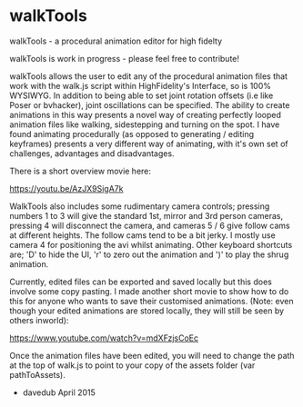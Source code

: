 # walkTools
walkTools - a procedural animation editor for high fidelty

walkTools is work in progress - please feel free to contribute!

walkTools allows the user to edit any of the procedural animation files that work with the walk.js script within HighFidelity's Interface, so is 100% WYSIWYG. In addition to being able to set joint rotation offsets (i.e like Poser or bvhacker), joint oscillations can be specified. The ability to create animations in this way presents a novel way of creating perfectly looped animation files like walking, sidestepping and turning on the spot. I have found animating procedurally (as opposed to generating / editing keyframes) presents a very different way of animating, with it's own set of challenges, advantages and disadvantages.

There is a short overview movie here:

https://youtu.be/AzJX9SigA7k

WalkTools also includes some rudimentary camera controls; pressing numbers 1 to 3 will give the standard 1st, mirror and 3rd person cameras, pressing 4 will disconnect the camera, and cameras 5 / 6 give follow cams at different heights. The follow cams tend to be a bit jerky. I mostly use camera 4 for positioning the avi whilst animating.
Other keyboard shortcuts are; 'D' to hide the UI, 'r' to zero out the animation and ')' to play the shrug animation.

Currently, edited files can be exported and saved locally but this does involve some copy pasting.
I made another short movie to show how to do this for anyone who wants to save their customised animations. (Note: even though your edited animations are stored locally, they will still be seen by others inworld): 

https://www.youtube.com/watch?v=mdXFzjsCoEc

Once the animation files have been edited, you will need to change the path at the top of walk.js to point to your copy of the assets folder (var pathToAssets).

 - davedub April 2015